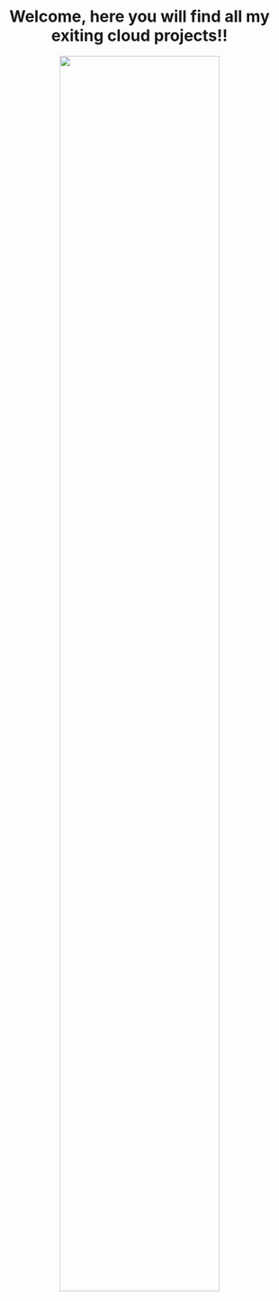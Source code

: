 <div align="center">
  <h1>Welcome, here you will find all my exiting cloud projects!!</h1>
  <img src="https://media.giphy.com/media/zCOeOMkA2NSnzPLKeq/giphy.gif" width="75%">
</div>
